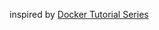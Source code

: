 inspired by [Docker Tutorial Series](https://www.digitalocean.com/community/tutorials/how-to-install-and-use-docker-getting-started#how-to-use-docker)
